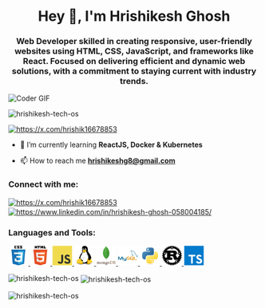 <h1 align="center">Hey 👋, I'm Hrishikesh Ghosh</h1>
<h3 align="center">Web Developer skilled in creating responsive, user-friendly websites using HTML, CSS, JavaScript, and frameworks like React. Focused on delivering efficient and dynamic web solutions, with a commitment to staying current with industry trends.</h3>
<img alt="Coder GIF" height=250 width=350 src="https://magiccopy.xyz/assets/images/hadder.gif" />
<p align="left"> <img src="https://komarev.com/ghpvc/?username=hrishikesh-tech-os&label=Profile%20views&color=0e75b6&style=flat" alt="hrishikesh-tech-os" /> </p>

<p align="left"> <a href="https://twitter.com/https://x.com/hrishik16678853" target="blank"><img src="https://img.shields.io/twitter/follow/https://x.com/hrishik16678853?logo=twitter&style=for-the-badge" alt="https://x.com/hrishik16678853" /></a> </p>

- 🌱 I’m currently learning **ReactJS, Docker & Kubernetes**

- 📫 How to reach me **hrishikeshg8@gmail.com**

<h3 align="left">Connect with me:</h3>
<p align="left">
<a href="https://twitter.com/https://x.com/hrishik16678853" target="blank"><img align="center" src="https://raw.githubusercontent.com/rahuldkjain/github-profile-readme-generator/master/src/images/icons/Social/twitter.svg" alt="https://x.com/hrishik16678853" height="30" width="40" /></a>
<a href="https://linkedin.com/in/https://www.linkedin.com/in/hrishikesh-ghosh-058004185/" target="blank"><img align="center" src="https://raw.githubusercontent.com/rahuldkjain/github-profile-readme-generator/master/src/images/icons/Social/linked-in-alt.svg" alt="https://www.linkedin.com/in/hrishikesh-ghosh-058004185/" height="30" width="40" /></a>
</p>

<h3 align="left">Languages and Tools:</h3>
<p align="left"> <a href="https://www.w3schools.com/css/" target="_blank" rel="noreferrer"> <img src="https://raw.githubusercontent.com/devicons/devicon/master/icons/css3/css3-original-wordmark.svg" alt="css3" width="40" height="40"/> </a> <a href="https://www.w3.org/html/" target="_blank" rel="noreferrer"> <img src="https://raw.githubusercontent.com/devicons/devicon/master/icons/html5/html5-original-wordmark.svg" alt="html5" width="40" height="40"/> </a> <a href="https://developer.mozilla.org/en-US/docs/Web/JavaScript" target="_blank" rel="noreferrer"> <img src="https://raw.githubusercontent.com/devicons/devicon/master/icons/javascript/javascript-original.svg" alt="javascript" width="40" height="40"/> </a> <a href="https://www.linux.org/" target="_blank" rel="noreferrer"> <img src="https://raw.githubusercontent.com/devicons/devicon/master/icons/linux/linux-original.svg" alt="linux" width="40" height="40"/> </a> <a href="https://www.mongodb.com/" target="_blank" rel="noreferrer"> <img src="https://raw.githubusercontent.com/devicons/devicon/master/icons/mongodb/mongodb-original-wordmark.svg" alt="mongodb" width="40" height="40"/> </a> <a href="https://www.mysql.com/" target="_blank" rel="noreferrer"> <img src="https://raw.githubusercontent.com/devicons/devicon/master/icons/mysql/mysql-original-wordmark.svg" alt="mysql" width="40" height="40"/> </a> <a href="https://www.python.org" target="_blank" rel="noreferrer"> <img src="https://raw.githubusercontent.com/devicons/devicon/master/icons/python/python-original.svg" alt="python" width="40" height="40"/> </a> <a href="https://www.rust-lang.org" target="_blank" rel="noreferrer"> <img src="https://raw.githubusercontent.com/devicons/devicon/master/icons/rust/rust-plain.svg" alt="rust" width="40" height="40"/> </a> <a href="https://www.typescriptlang.org/" target="_blank" rel="noreferrer"> <img src="https://raw.githubusercontent.com/devicons/devicon/master/icons/typescript/typescript-original.svg" alt="typescript" width="40" height="40"/> </a> </p>

<p><img align="left" src="https://github-readme-stats.vercel.app/api/top-langs?username=hrishikesh-tech-os&show_icons=true&locale=en&layout=compact" alt="hrishikesh-tech-os" /></p>

<p>&nbsp;<img align="center" src="https://github-readme-stats.vercel.app/api?username=hrishikesh-tech-os&show_icons=true&locale=en" alt="hrishikesh-tech-os" /></p>

<p><img align="center" src="https://github-readme-streak-stats.herokuapp.com/?user=hrishikesh-tech-os&" alt="hrishikesh-tech-os" /></p>

